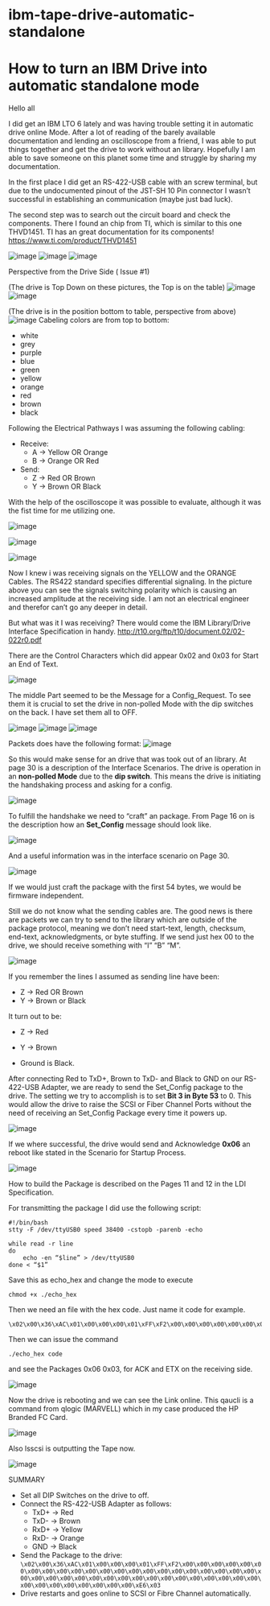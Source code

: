 # ibm-tape-drive-automatic-standalone
 # How to turn an IBM Drive into automatic standalone mode


Hello all 

I did get an IBM LTO 6  lately and was having trouble setting it in automatic drive online Mode. After a lot of reading of the barely available documentation and lending an oscilloscope from a friend, I was able to put things together and get the drive to work without an library. 
Hopefully I am able to save someone on this planet some time and struggle by sharing my documentation. 

In the first place I did get an RS-422-USB cable with an screw terminal, but due to the undocumented pinout of the JST-SH 10 Pin connector I wasn’t successful in establishing an communication (maybe just bad luck). 

The second step was to search out the circuit board and check the components. There I found an chip from TI, which is similar to this one THVD1451. TI has an great documentation for its components!
https://www.ti.com/product/THVD1451

![image](https://user-images.githubusercontent.com/98891123/152162290-752d8bbf-0fc4-456e-8809-531cda45393c.png)
![image](https://user-images.githubusercontent.com/98891123/152162314-c49de7ca-9f51-4cc7-95e9-9b17d5773d2e.png)
![image](https://user-images.githubusercontent.com/98891123/152162334-05ad65c0-9cbd-4c85-b72e-97fa1ea07222.png)

Perspective from the Drive Side ( Issue #1) 

(The drive is Top Down on these pictures, the Top is on the table)
![image](https://user-images.githubusercontent.com/98891123/152176847-c555ccfa-2e87-47ef-961c-52edfab7a02a.png)
![image](https://user-images.githubusercontent.com/98891123/152177129-d5e34251-cee9-4cab-a584-445cd794601d.png)

(The drive is in the position bottom to table, perspective from above)
![image](https://user-images.githubusercontent.com/98891123/152178767-afe7a338-b761-403a-8030-fbe98d8112f6.png)
Cabeling colors are from top to bottom:
- white
- grey
- purple
- blue
- green
- yellow
- orange
- red
- brown
- black


Following the Electrical Pathways  I was assuming the following cabling:
- Receive:
  - A → Yellow OR Orange
  -	B → Orange OR Red
- Send:
  -	Z → Red OR Brown 
  - Y → Brown OR Black

With the help of the  oscilloscope it was possible to evaluate, although it was the fist time for me utilizing one. 

![image](https://user-images.githubusercontent.com/98891123/152162736-84c0ad4c-1e22-429d-8ea6-106cb97cc356.png)

![image](https://user-images.githubusercontent.com/98891123/152162847-dea67800-ae85-40d9-96e9-71dc8a4ec280.png)

![image](https://user-images.githubusercontent.com/98891123/152162875-e5c36c60-7c8f-489d-ad4e-b6ffae3ece9c.png)


Now I knew i was receiving signals on the YELLOW and the ORANGE Cables. The RS422 standard specifies differential signaling. In the picture above you can see the signals switching polarity which is causing an increased amplitude at the receiving side. I am not an electrical engineer and therefor can’t go any deeper in detail. 

But what was it I was receiving? There would come the IBM Library/Drive Interface Specification in handy.  http://t10.org/ftp/t10/document.02/02-022r0.pdf

There are the Control Characters which did appear 0x02 and 0x03 for Start an End of Text.  

![image](https://user-images.githubusercontent.com/98891123/152162997-69e45124-c0a5-49d5-8c48-2b1768a3b464.png)


The middle Part seemed to be the Message for a Config_Request. To see them it is crucial to set the drive in non-polled Mode with the dip switches on the back. I have set them all to OFF. 

![image](https://user-images.githubusercontent.com/98891123/152163013-b7b6498f-39a3-4c2a-abce-3820d4816906.png)
![image](https://user-images.githubusercontent.com/98891123/152163053-b3efa985-fe00-4cc0-8fab-36bf3539d206.png)
![image](https://user-images.githubusercontent.com/98891123/152163067-5f7ea18a-5ebb-48a0-88ee-a48df08b76a9.png)


Packets does have the following format:
![image](https://user-images.githubusercontent.com/98891123/152163104-7ca47035-da86-4f52-a035-0a7329f9e351.png)


So this would make sense for an drive that was took out of an library. At page 30 is a description of the Interface Scenarios. The drive is operation in an **non-polled Mode** due to the **dip switch**. This means the drive is initiating the handshaking process and asking for a config. 

![image](https://user-images.githubusercontent.com/98891123/152163134-550e998d-d1a5-4380-a1e2-0156872dc25b.png)

To fulfill the handshake we need to “craft” an package. From Page 16 on is the description how an **Set_Config** message should look like. 

![image](https://user-images.githubusercontent.com/98891123/152163159-192aaf2d-7fc1-4f8c-a00b-b2d065ca246c.png)

And a useful information was in the interface scenario on Page 30. 

![image](https://user-images.githubusercontent.com/98891123/152163178-3bb03fc6-546f-48e1-960e-1ca4cb2b33c2.png)

If we would just craft the package with the first 54 bytes, we would be firmware independent. 

Still we do not know what the sending cables are. The good news is there are packets we can try to send to the library which are outside of the package protocol, meaning we don’t need start-text, length, checksum, end-text, acknowledgments, or byte stuffing. 
If we send just hex 00 to the drive, we should receive something with “I” “B” “M”. 

![image](https://user-images.githubusercontent.com/98891123/152163214-0588d6c0-9726-45c0-b103-f97ed7d57281.png)

If you remember the lines I assumed as sending line have been: 
- Z → Red OR Brown 
- Y → Brown or Black

It turn out to be: 
- Z → Red
- Y → Brown

- Ground is Black. 

After connecting Red to TxD+, Brown to TxD- and Black to GND on our  RS-422-USB Adapter, we are ready to send the Set_Config package to the drive. The setting we try to accomplish is to set **Bit 3 in Byte 53** to 0. 
This would allow the drive to raise the SCSI or Fiber Channel Ports without the need of receiving an Set_Config Package every time it powers up. 

![image](https://user-images.githubusercontent.com/98891123/152163290-d9100219-32f8-40ec-8fc1-91d1485469a5.png)

If we where successful, the drive would send and Acknowledge **0x06** an reboot like stated in the Scenario for Startup Process.

![image](https://user-images.githubusercontent.com/98891123/152163306-3f24bb5a-9139-402d-ac0a-e50cad04572a.png)

How to build the Package is described on the Pages 11 and 12 in the LDI Specification. 

For transmitting the package I did use the following script:
```
#!/bin/bash 
stty -F /dev/ttyUSB0 speed 38400 -cstopb -parenb -echo

while read -r line
do 
	echo -en “$line” > /dev/ttyUSB0
done < “$1”
```
Save this as echo_hex and change the mode to execute 
```
chmod +x ./echo_hex
```
Then we need an file with the hex code. Just name it code for example. 
```
\x02\x00\x36\xAC\x01\x00\x00\x00\x01\xFF\xF2\x00\x00\x00\x00\x00\x00\x00\x00\x00\x00\x00\x00\x00\x00\x00\x00\x00\x00\x00\x00\x00\x00\x00\x00\x00\x00\x00\x00\x00\x00\x00\x00\x00\x00\x00\x00\x00\x00\x00\x00\x00\x00\x00\x00\x00\x00\x00\xE6\x03
```

Then we can issue the command 
```
./echo_hex code
```
and see the Packages 0x06 0x03, for ACK and ETX on the receiving side. 

![image](https://user-images.githubusercontent.com/98891123/152163518-da7152b4-953a-43f7-9697-e13dda06578d.png)

Now the drive is rebooting and we can see the Link online. This qaucli is a command from qlogic (MARVELL) which in my case produced the HP Branded FC Card. 

![image](https://user-images.githubusercontent.com/98891123/152163541-30075b85-7de1-441d-9a2a-ce39d1bea7b2.png)

Also lsscsi is outputting the Tape now. 

![image](https://user-images.githubusercontent.com/98891123/152163611-95b1c297-5de1-4b06-9e24-9f1be23f8520.png)


SUMMARY

- Set all DIP Switches on the drive to off. 
- Connect the  RS-422-USB Adapter as follows:
  - TxD+ → Red
  - TxD- → Brown
  - RxD+ → Yellow
  - RxD- → Orange
  - GND → Black
- Send the Package to the drive: ```
\x02\x00\x36\xAC\x01\x00\x00\x00\x01\xFF\xF2\x00\x00\x00\x00\x00\x00\x00\x00\x00\x00\x00\x00\x00\x00\x00\x00\x00\x00\x00\x00\x00\x00\x00\x00\x00\x00\x00\x00\x00\x00\x00\x00\x00\x00\x00\x00\x00\x00\x00\x00\x00\x00\x00\x00\x00\x00\x00\xE6\x03 ```
- Drive restarts and goes online to SCSI or Fibre Channel automatically.
